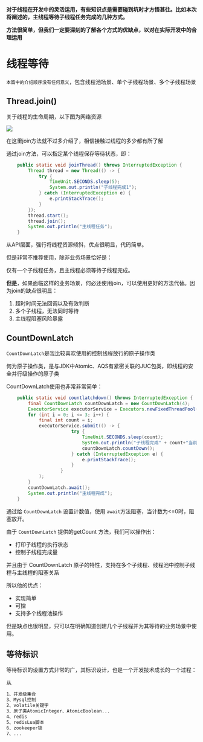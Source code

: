 ​	**对于线程在开发中的灵活运用，有些知识点是需要碰到坑时才方悟甚往。比如本次将阐述的，主线程等待子线程任务完成的几种方式。**

​	**方法很简单，但我们一定要深刻的了解各个方式的优缺点，以对在实际开发中的合理运用**

# 线程等待

`本篇中的介绍顺序没有任何意义`，包含线程池场景、单个子线程场景、多个子线程场景

## Thread.join()

关于线程的生命周期，以下图为网络资源

![](https://leyunone-img.oss-cn-hangzhou.aliyuncs.com/image/2023-06-03/14dd0e47-e790-4af1-9414-0697e7a445c8.png)

在这里join方法就不过多介绍了，相信接触过线程的多少都有所了解

通过join方法，可以指定某个线程保存等待状态，即：

```java
    public static void joinThread() throws InterruptedException {
        Thread thread = new Thread(() -> {
            try {
                TimeUnit.SECONDS.sleep(5);
                System.out.println("子线程完成1");
            } catch (InterruptedException e) {
                e.printStackTrace();
            }
        });
        thread.start();
        thread.join();
        System.out.println("主线程任务");
    }
```

从API层面，强行将线程资源倾斜，优点很明显，代码简单。

但是非常不推荐使用，除非业务场景恰好是：

仅有一个子线程任务，且主线程必须等待子线程完成。

**但是**，如果面临这样的业务场景，何必还使用join，可以使用更好的方法代替。因为join的缺点很明显：

1. 超时时间无法回调以及有效判断
2. 多个子线程，无法同时等待
3. 主线程阻塞风险暴露 

## CountDownLatch

`CountDownLatch`是我比较喜欢使用的控制线程放行的原子操作类

何为原子操作类，是与JDK中Atomic、AQS有紧密关联的JUC包类，即线程的安全并行级操作的原子类

CountDownLatch使用也非常非常简单：

```java
    public static void countlatchdown() throws InterruptedException {
        final CountDownLatch countDownLatch = new CountDownLatch(4);
        ExecutorService executorService = Executors.newFixedThreadPool(4);
        for (int i = 0; i <= 3; i++) {
            final int count = i;
            executorService.submit(() -> {
                        try {
                            TimeUnit.SECONDS.sleep(count);
                            System.out.println("子线程完成" + count+"当前："+countDownLatch.getCount());
                            countDownLatch.countDown();
                        } catch (InterruptedException e) {
                            e.printStackTrace();
                        }
                    }
            );
        }
        countDownLatch.await();
        System.out.println("主线程完成");
    }
```

通过给 `CountDownLatch` 设置计数值，使用 `await`方法阻塞，当计数为<=0时，阻塞放开。

由于 `CountDownLatch` 提供的getCount 方法，我们可以操作出：

- 打印子线程的执行状态
- 控制子线程完成量

并且由于 CountDownLatch 原子的特性，支持在多个子线程、线程池中控制子线程与主线程的阻塞关系

所以他的优点：

- 实现简单
- 可控
- 支持多个线程池操作

但是缺点也很明显，只可以在明确知道创建几个子线程并为其等待的业务场景中使用。

## 等待标识

等待标识的设置方式非常的广，其标识设计，也是一个开发技术成长的一个过程：

从 

```makefile
1、并发级集合
3、Mysql控制
2、volatile关键字
3、原子类AtomicInteger、AtomicBoolean...
4、redis
5、redisLua脚本
6、zookeeper锁
7、...

```

